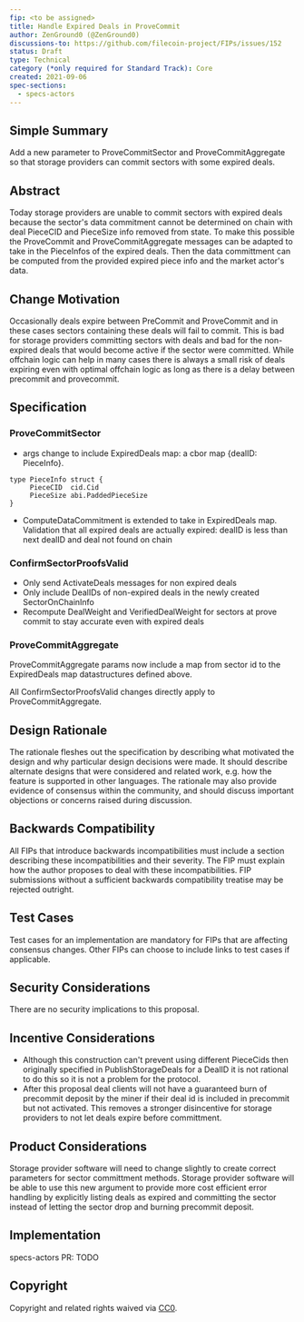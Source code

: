 ```yaml
---
fip: <to be assigned>
title: Handle Expired Deals in ProveCommit
author: ZenGround0 (@ZenGround0)
discussions-to: https://github.com/filecoin-project/FIPs/issues/152
status: Draft
type: Technical 
category (*only required for Standard Track): Core
created: 2021-09-06
spec-sections: 
  - specs-actors
---
```


<!--You can leave these HTML comments in your merged FIP and delete the visible duplicate text guides, they will not appear and may be helpful to refer to if you edit it again. This is the suggested template for new FIPs. Note that a FIP number will be assigned by an editor. When opening a pull request to submit your FIP, please use an abbreviated title in the filename, `fip-draft_title_abbrev.md`. The title should be 44 characters or less.-->

## Simple Summary
<!--"If you can't explain it simply, you don't understand it well enough." Provide a simplified and layman-accessible explanation of the FIP.-->
Add a new parameter to ProveCommitSector and ProveCommitAggregate so that storage providers can commit sectors with some expired deals.

## Abstract
<!--A short (~200 word) description of the technical issue being addressed.-->

Today storage providers are unable to commit sectors with expired deals because the sector's data commitment cannot be determined on chain with deal PieceCID and PieceSize info removed from state.  To make this possible the ProveCommit and ProveCommitAggregate messages can be adapted to take in the PieceInfos of the expired deals.  Then the data committment can be computed from the provided expired piece info and the market actor's data.

## Change Motivation
<!--The motivation is critical for FIPs that want to change the Filecoin protocol. It should clearly explain why the existing protocol specification is inadequate to address the problem that the FIP solves. FIP submissions without sufficient motivation may be rejected outright.-->
Occasionally deals expire between PreCommit and ProveCommit and in these cases sectors containing these deals will fail to commit. This is bad for storage providers committing sectors with deals and bad for the non-expired deals that would become active if the sector were committed. While offchain logic can help in many cases there is always a small risk of deals expiring even with optimal offchain logic as long as there is a delay between precommit and provecommit.


## Specification
<!--The technical specification should describe the syntax and semantics of any new feature. The specification should be detailed enough to allow competing, interoperable implementations for any of the current Filecoin implementations. -->

### ProveCommitSector

- args change to include ExpiredDeals map: a cbor map {dealID: PieceInfo}.

```golang
type PieceInfo struct {
     PieceCID  cid.Cid
     PieceSize abi.PaddedPieceSize
}
```
- ComputeDataCommitment is extended to take in ExpiredDeals map.  Validation that all expired deals are actually expired: dealID is less than next dealID and deal not found on chain

### ConfirmSectorProofsValid

- Only send ActivateDeals messages for non expired deals
- Only include DealIDs of non-expired deals in the newly created SectorOnChainInfo
- Recompute DealWeight and VerifiedDealWeight for sectors at prove commit to stay accurate even with expired deals

### ProveCommitAggregate

ProveCommitAggregate params now include a map from sector id to the ExpiredDeals map datastructures defined above.

All ConfirmSectorProofsValid changes directly apply to ProveCommitAggregate.


## Design Rationale
<!--The rationale fleshes out the specification by describing what motivated the design and why particular design decisions were made. It should describe alternate designs that were considered and related work, e.g. how the feature is supported in other languages. The rationale may also provide evidence of consensus within the community, and should discuss important objections or concerns raised during discussion.-->
The rationale fleshes out the specification by describing what motivated the design and why particular design decisions were made. It should describe alternate designs that were considered and related work, e.g. how the feature is supported in other languages. The rationale may also provide evidence of consensus within the community, and should discuss important objections or concerns raised during discussion.

## Backwards Compatibility
<!--All FIPs that introduce backwards incompatibilities must include a section describing these incompatibilities and their severity. The FIP must explain how the author proposes to deal with these incompatibilities. FIP submissions without a sufficient backwards compatibility treatise may be rejected outright.-->
All FIPs that introduce backwards incompatibilities must include a section describing these incompatibilities and their severity. The FIP must explain how the author proposes to deal with these incompatibilities. FIP submissions without a sufficient backwards compatibility treatise may be rejected outright.

## Test Cases
<!--Test cases for an implementation are mandatory for FIPs that are affecting consensus changes. Other FIPs can choose to include links to test cases if applicable.-->
Test cases for an implementation are mandatory for FIPs that are affecting consensus changes. Other FIPs can choose to include links to test cases if applicable.

## Security Considerations
<!--All FIPs must contain a section that discusses the security implications/considerations relevant to the proposed change. Include information that might be important for security discussions, surfaces risks and can be used throughout the life cycle of the proposal. E.g. include security-relevant design decisions, concerns, important discussions, implementation-specific guidance and pitfalls, an outline of threats and risks and how they are being addressed. FIP submissions missing the "Security Considerations" section will be rejected. A FIP cannot proceed to status "Final" without a Security Considerations discussion deemed sufficient by the reviewers.-->
There are no security implications to this proposal.

## Incentive Considerations
<!--All FIPs must contain a section that discusses the incentive implications/considerations relative to the proposed change. Include information that might be important for incentive discussion. A discussion on how the proposed change will incentivize reliable and useful storage is required. FIP submissions missing the "Incentive Considerations" section will be rejected. An FIP cannot proceed to status "Final" without a Incentive Considerations discussion deemed sufficient by the reviewers.-->
- Although this construction can't prevent using different PieceCids then originally specified in PublishStorageDeals for a DealID it is not rational to do this so it is not a problem for the protocol.
- After this proposal deal clients will not have a guaranteed burn of precommit deposit by the miner if their deal id is included in precommit but not activated.  This removes a stronger disincentive for storage providers to not let deals expire before committment.

## Product Considerations
<!--All FIPs must contain a section that discusses the product implications/considerations relative to the proposed change. Include information that might be important for product discussion. A discussion on how the proposed change will enable better storage-related goods and services to be developed on Filecoin. FIP submissions missing the "Product Considerations" section will be rejected. An FIP cannot proceed to status "Final" without a Product Considerations discussion deemed sufficient by the reviewers.-->
Storage provider software will need to change slightly to create correct parameters for sector committment methods. Storage provider software will be able to use this new argument to provide more cost efficient error handling by explicitly listing deals as expired and committing the sector instead of letting the sector drop and burning precommit deposit.

## Implementation
<!--The implementations must be completed before any core FIP is given status "Final", but it need not be completed before the FIP is accepted. While there is merit to the approach of reaching consensus on the specification and rationale before writing code, the principle of "rough consensus and running code" is still useful when it comes to resolving many discussions of API details.-->
specs-actors PR: TODO

## Copyright
Copyright and related rights waived via [CC0](https://creativecommons.org/publicdomain/zero/1.0/).
